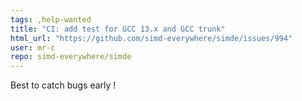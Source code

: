 ```yaml
---
tags: ,help-wanted
title: "CI: add test for GCC 13.x and GCC trunk"
html_url: "https://github.com/simd-everywhere/simde/issues/994"
user: mr-c
repo: simd-everywhere/simde
---
```


Best to catch bugs early !